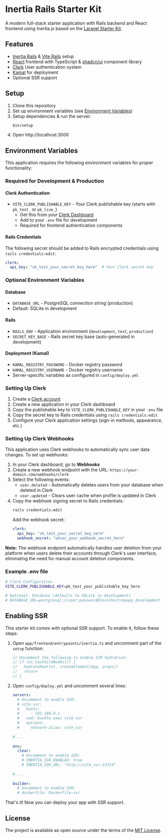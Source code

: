 # Inertia Rails Starter Kit

A modern full-stack starter application with Rails backend and React frontend using Inertia.js based on the [Laravel Starter Kit](https://github.com/laravel/react-starter-kit).

## Features

- [Inertia Rails](https://inertia-rails.dev) & [Vite Rails](https://vite-ruby.netlify.app) setup
- [React](https://react.dev) frontend with TypeScript & [shadcn/ui](https://ui.shadcn.com) component library
- [Clerk](https://clerk.com) User authentication system
- [Kamal](https://kamal-deploy.org/) for deployment
- Optional SSR support

## Setup

1. Clone this repository
2. Set up environment variables (see [Environment Variables](#environment-variables))
3. Setup dependencies & run the server:
   ```bash
   bin/setup
   ```
4. Open http://localhost:3000

## Environment Variables

This application requires the following environment variables for proper functionality:

### Required for Development & Production

#### Clerk Authentication
- `VITE_CLERK_PUBLISHABLE_KEY` - Your Clerk publishable key (starts with `pk_test_` or `pk_live_`)
  - Get this from your [Clerk Dashboard](https://dashboard.clerk.com)
  - Add to your `.env` file for development
  - Required for frontend authentication components

#### Rails Credentials
The following secret should be added to Rails encrypted credentials using `rails credentials:edit`:
```yaml
clerk:
  api_key: "sk_test_your_secret_key_here"  # Your Clerk secret key
```

### Optional Environment Variables

#### Database
- `DATABASE_URL` - PostgreSQL connection string (production)
- Default: SQLite in development

#### Rails
- `RAILS_ENV` - Application environment (`development`, `test`, `production`)
- `SECRET_KEY_BASE` - Rails secret key base (auto-generated in development)

#### Deployment (Kamal)
- `KAMAL_REGISTRY_PASSWORD` - Docker registry password
- `KAMAL_REGISTRY_USERNAME` - Docker registry username
- Server-specific variables as configured in `config/deploy.yml`

### Setting Up Clerk

1. Create a [Clerk account](https://clerk.com)
2. Create a new application in your Clerk dashboard
3. Copy the publishable key to `VITE_CLERK_PUBLISHABLE_KEY` in your `.env` file
4. Copy the secret key to Rails credentials using `rails credentials:edit`
5. Configure your Clerk application settings (sign-in methods, appearance, etc.)

### Setting Up Clerk Webhooks

This application uses Clerk webhooks to automatically sync user data changes. To set up webhooks:

1. In your Clerk dashboard, go to **Webhooks**
2. Create a new webhook endpoint with the URL: `https://your-domain.com/webhooks/clerk`
3. Select the following events:
   - `user.deleted` - Automatically deletes users from your database when deleted in Clerk
   - `user.updated` - Clears user cache when profile is updated in Clerk
4. Copy the webhook signing secret to Rails credentials:
   ```bash
   rails credentials:edit
   ```
   Add the webhook secret:
   ```yaml
   clerk:
     api_key: "sk_test_your_secret_key_here"
     webhook_secret: "whsec_your_webhook_secret_here"
   ```

**Note:** The webhook endpoint automatically handles user deletion from your platform when users delete their accounts through Clerk's user interface, eliminating the need for manual account deletion components.

### Example .env file

```bash
# Clerk Configuration
VITE_CLERK_PUBLISHABLE_KEY=pk_test_your_publishable_key_here

# Optional: Database (defaults to SQLite in development)
# DATABASE_URL=postgresql://user:password@localhost/myapp_development
```

## Enabling SSR

This starter kit comes with optional SSR support. To enable it, follow these steps:

1. Open `app/frontend/entrypoints/inertia.ts` and uncomment part of the `setup` function:
   ```ts
   // Uncomment the following to enable SSR hydration:
   // if (el.hasChildNodes()) {
   //   hydrateRoot(el, createElement(App, props))
   //   return
   // }
   ```
2. Open `config/deploy.yml` and uncomment several lines:
   ```yml
   servers:
     # Uncomment to enable SSR:
     # vite_ssr:
     #   hosts:
     #     - 192.168.0.1
     #   cmd: bundle exec vite ssr
     #   options:
     #     network-alias: vite_ssr
      
   # ...
      
   env:
     clear:
       # Uncomment to enable SSR:
       # INERTIA_SSR_ENABLED: true
       # INERTIA_SSR_URL: "http://vite_ssr:13714"
      
   # ...
      
   builder:
     # Uncomment to enable SSR:
     # dockerfile: Dockerfile-ssr
   ```
   
That's it! Now you can deploy your app with SSR support.

## License

The project is available as open source under the terms of the [MIT License](https://opensource.org/licenses/MIT).
